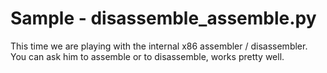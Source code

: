 # Sample - disassemble_assemble.py
This time we are playing with the internal x86 assembler / disassembler. You can ask him to assemble or to disassemble, works pretty well.